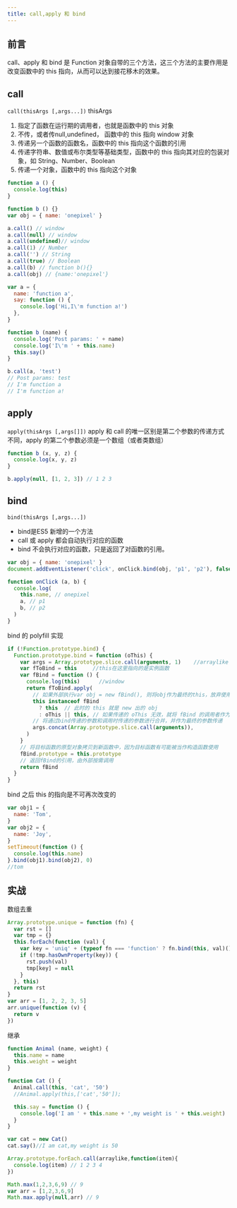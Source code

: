 ```yaml
---
title: call,apply 和 bind
---
```


## 前言

call、apply 和 bind 是 Function 对象自带的三个方法，这三个方法的主要作用是改变函数中的 this 指向，从而可以达到接花移木的效果。

## call

`call(thisArgs [,args...])`
thisArgs

1. 指定了函数在运行期的调用者，也就是函数中的 this 对象
2. 不传，或者传null,undefined， 函数中的 this 指向 window 对象
3. 传递另一个函数的函数名，函数中的 this 指向这个函数的引用
4. 传递字符串、数值或布尔类型等基础类型，函数中的 this 指向其对应的包装对象，如 String、Number、Boolean
5. 传递一个对象，函数中的 this 指向这个对象

```javascript
function a () {
  console.log(this)
}

function b () {}
var obj = { name: 'onepixel' }

a.call() // window
a.call(null) // window
a.call(undefined)// window
a.call(1) // Number
a.call('') // String
a.call(true) // Boolean
a.call(b) // function b(){}
a.call(obj) // {name:'onepixel'}

```

```javascript
var a = {
  name: 'function a',
  say: function () {
    console.log('Hi,I\'m function a!')
  },
}

function b (name) {
  console.log('Post params: ' + name)
  console.log('I\'m ' + this.name)
  this.say()
}

b.call(a, 'test')
// Post params: test
// I'm function a
// I'm function a!
```

## apply

`apply(thisArgs [,args[]])`
apply 和 call 的唯一区别是第二个参数的传递方式不同，apply 的第二个参数必须是一个数组（或者类数组）

```javascript
function b (x, y, z) {
  console.log(x, y, z)
}

b.apply(null, [1, 2, 3]) // 1 2 3
```

## bind

`bind(thisArgs [,args...])`

- bind是ES5 新增的一个方法
- call 或 apply 都会自动执行对应的函数
- bind 不会执行对应的函数，只是返回了对函数的引用。

```javascript
var obj = { name: 'onepixel' }
document.addEventListener('click', onClick.bind(obj, 'p1', 'p2'), false)

function onClick (a, b) {
  console.log(
    this.name, // onepixel
    a, // p1
    b, // p2
  )
}
```

bind 的 polyfill 实现

```javascript
if (!Function.prototype.bind) {
  Function.prototype.bind = function (oThis) {
    var args = Array.prototype.slice.call(arguments, 1)    //arraylike => array
    var fToBind = this     //this在这里指向的是实例函数
    var fBind = function () {
      console.log(this)      //window
      return fToBind.apply(
        // 如果外部执行var obj = new fBind(), 则将obj作为最终的this，放弃使用oThis
        this instanceof fBind
          ? this  // 此时的 this 就是 new 出的 obj
          : oThis || this, // 如果传递的 oThis 无效，就将 fBind 的调用者作为this
        // 将通过bind传递的参数和调用时传递的参数进行合并，并作为最终的参数传递
        args.concat(Array.prototype.slice.call(arguments)),
      )
    }
    // 将目标函数的原型对象拷贝到新函数中，因为目标函数有可能被当作构造函数使用
    fBind.prototype = this.prototype
    // 返回fBind的引用，由外部按需调用
    return fBind
  }
}
```

bind 之后 this 的指向是不可再次改变的

```javascript
var obj1 = {
  name: 'Tom',
}
var obj2 = {
  name: 'Joy',
}
setTimeout(function () {
  console.log(this.name)
}.bind(obj1).bind(obj2), 0)
//tom
```

## 实战

数组去重

```javascript
Array.prototype.unique = function (fn) {
  var rst = []
  var tmp = {}
  this.forEach(function (val) {
    var key = 'uniq' + (typeof fn === 'function' ? fn.bind(this, val)() : val)
    if (!tmp.hasOwnProperty(key)) {
      rst.push(val)
      tmp[key] = null
    }
  }, this)
  return rst
}
var arr = [1, 2, 2, 3, 5]
arr.unique(function (v) {
  return v
})
```

继承

```javascript
function Animal (name, weight) {
  this.name = name
  this.weight = weight
}

function Cat () {
  Animal.call(this, 'cat', '50')
  //Animal.apply(this,['cat','50']);

  this.say = function () {
    console.log('I am ' + this.name + ',my weight is ' + this.weight)
  }
}

var cat = new Cat()
cat.say()//I am cat,my weight is 50
```

```javascript
Array.prototype.forEach.call(arraylike,function(item){
  console.log(item) // 1 2 3 4
})
```

```javascript
Math.max(1,2,3,6,9) // 9
var arr = [1,2,3,6,9]
Math.max.apply(null,arr) // 9
```
